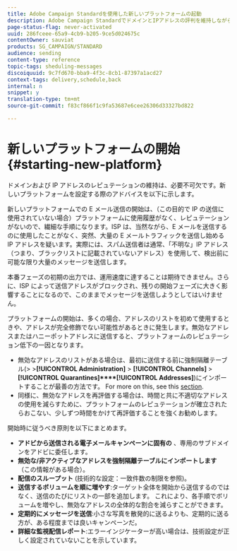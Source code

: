 ```yaml
---
title: Adobe Campaign Standardを使用した新しいプラットフォームの起動
description: Adobe Campaign StandardでドメインとIPアドレスの評判を維持しながら、新しいプラットフォームを設定する方法を説明します。
page-status-flag: never-activated
uuid: 286fceee-65a9-4cb9-b205-9ce5d024675c
contentOwner: sauviat
products: SG_CAMPAIGN/STANDARD
audience: sending
content-type: reference
topic-tags: sheduling-messages
discoiquuid: 9c7fd670-bba9-4f3c-8cb1-87397a1acd27
context-tags: delivery,schedule,back
internal: n
snippet: y
translation-type: tm+mt
source-git-commit: f83cf866f1c9fa53687e6cee26306d33327bd822

---
```



# 新しいプラットフォームの開始{#starting-new-platform}

ドメインおよび IP アドレスのレピュテーションの維持は、必要不可欠です。新しいプラットフォームを設定する際のアドバイスを以下に示します。

新しいプラットフォームでの E メール送信の開始は、（この目的で IP の送信に使用されていない場合）プラットフォームに使用履歴がなく、レピュテーションがないので、繊細な手順になります。ISP は、当然ながら、E メールを送信するのに使用したことがなく、突然、大量の E メールトラフィックを送信し始める IP アドレスを疑います。実際には、スパム送信者は通常、「不明な」IP アドレス（つまり、ブラックリストに記載されていないアドレス）を使用して、検出前に可能な限り大量のメッセージを送信します。

本番フェーズの初期の出力では、運用速度に達することは期待できません。さらに、ISP によって送信アドレスがブロックされ、残りの開始フェーズに大きく影響することになるので、このままでメッセージを送信しようとしてはいけません。

プラットフォームの開始は、多くの場合、アドレスのリストを初めて使用するときや、アドレスが完全修飾でない可能性があるときに発生します。無効なアドレスまたはハニーポットアドレスに送信すると、プラットフォームのレピュテーション低下の一因となります。
* 無効なアドレスのリストがある場合は、最初に送信する前に強制隔離テーブル(> >**[!UICONTROL Administration]** > **[!UICONTROL Channels]** > **[!UICONTROL Quarantines]****[!UICONTROL Addresses]**)にインポートすることが最善の方法です。 For more on this, see this [section](../../sending/using/understanding-quarantine-management.md#identifying-quarantined-addresses-for-the-entire-platform).
* 同様に、無効なアドレスを再評価する場合は、時間と共に不適切なアドレスの使用を減らすために、プラットフォームのレピュテーションが確立されたらおこない、少しずつ時間をかけて再評価することを強くお勧めします。

開始時に従うべき原則を以下にまとめます。
* **アドビから送信される電子メールキャンペーンに固有の** 、専用のサブドメインをアドビに委任します。
* **無効な/非アクティブなアドレスを強制隔離テーブルにインポートします** （この情報がある場合）。
* **配信のスループット** (技術的な設定：一致件数の制限を参照)。
* **送信するボリュームを順に増やす**:ターゲット全体を開始から送信するのではなく、送信のたびにリストの一部を追加します。 これにより、各手順でボリュームを増やし、無効なアドレスの全体的な割合を減らすことができます。
* **定期的にメッセージを送信**:小さな写真を散発的に送るよりも、定期的に送る方が、ある程度までは良いキャンペーンだ。
* **詳細な監視配信レポート**:エラーインジケーターが高い場合は、技術設定が正しく設定されていないことを示しています。
